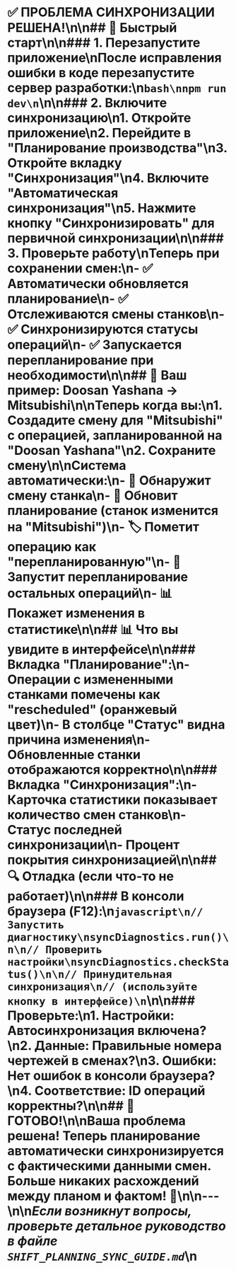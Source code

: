 # ✅ ПРОБЛЕМА СИНХРОНИЗАЦИИ РЕШЕНА!\n\n## 🚀 Быстрый старт\n\n### 1. Перезапустите приложение\nПосле исправления ошибки в коде перезапустите сервер разработки:\n```bash\nnpm run dev\n```\n\n### 2. Включите синхронизацию\n1. Откройте приложение\n2. Перейдите в **\"Планирование производства\"**\n3. Откройте вкладку **\"Синхронизация\"**\n4. Включите **\"Автоматическая синхронизация\"**\n5. Нажмите кнопку **\"Синхронизировать\"** для первичной синхронизации\n\n### 3. Проверьте работу\nТеперь при сохранении смен:\n- ✅ Автоматически обновляется планирование\n- ✅ Отслеживаются смены станков\n- ✅ Синхронизируются статусы операций\n- ✅ Запускается перепланирование при необходимости\n\n## 🎯 Ваш пример: Doosan Yashana → Mitsubishi\n\n**Теперь когда вы:**\n1. Создадите смену для \"Mitsubishi\" с операцией, запланированной на \"Doosan Yashana\"\n2. Сохраните смену\n\n**Система автоматически:**\n- 🔄 Обнаружит смену станка\n- 📝 Обновит планирование (станок изменится на \"Mitsubishi\")\n- 🏷️ Пометит операцию как \"перепланированную\"\n- 📅 Запустит перепланирование остальных операций\n- 📊 Покажет изменения в статистике\n\n## 📊 Что вы увидите в интерфейсе\n\n### Вкладка \"Планирование\":\n- Операции с измененными станками помечены как \"rescheduled\" (оранжевый цвет)\n- В столбце \"Статус\" видна причина изменения\n- Обновленные станки отображаются корректно\n\n### Вкладка \"Синхронизация\":\n- Карточка статистики показывает количество смен станков\n- Статус последней синхронизации\n- Процент покрытия синхронизацией\n\n## 🔍 Отладка (если что-то не работает)\n\n### В консоли браузера (F12):\n```javascript\n// Запустить диагностику\nsyncDiagnostics.run()\n\n// Проверить настройки\nsyncDiagnostics.checkStatus()\n\n// Принудительная синхронизация\n// (используйте кнопку в интерфейсе)\n```\n\n### Проверьте:\n1. **Настройки**: Автосинхронизация включена?\n2. **Данные**: Правильные номера чертежей в сменах?\n3. **Ошибки**: Нет ошибок в консоли браузера?\n4. **Соответствие**: ID операций корректны?\n\n## 🎉 ГОТОВО!\n\n**Ваша проблема решена!** Теперь планирование автоматически синхронизируется с фактическими данными смен. Больше никаких расхождений между планом и фактом! 🚀\n\n---\n\n*Если возникнут вопросы, проверьте детальное руководство в файле `SHIFT_PLANNING_SYNC_GUIDE.md`*\n